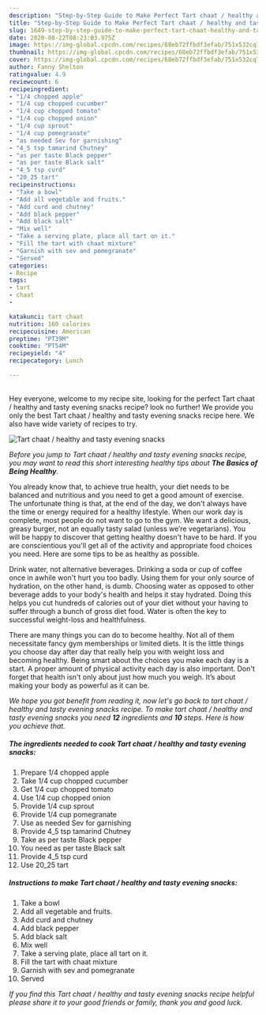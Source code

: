 ```yaml
---
description: "Step-by-Step Guide to Make Perfect Tart chaat / healthy and tasty evening snacks"
title: "Step-by-Step Guide to Make Perfect Tart chaat / healthy and tasty evening snacks"
slug: 1649-step-by-step-guide-to-make-perfect-tart-chaat-healthy-and-tasty-evening-snacks
date: 2020-08-22T08:23:03.975Z
image: https://img-global.cpcdn.com/recipes/68eb72ffbdf3efab/751x532cq70/tart-chaat-healthy-and-tasty-evening-snacks-recipe-main-photo.jpg
thumbnail: https://img-global.cpcdn.com/recipes/68eb72ffbdf3efab/751x532cq70/tart-chaat-healthy-and-tasty-evening-snacks-recipe-main-photo.jpg
cover: https://img-global.cpcdn.com/recipes/68eb72ffbdf3efab/751x532cq70/tart-chaat-healthy-and-tasty-evening-snacks-recipe-main-photo.jpg
author: Fanny Shelton
ratingvalue: 4.9
reviewcount: 6
recipeingredient:
- "1/4 chopped apple"
- "1/4 cup chopped cucumber"
- "1/4 cup chopped tomato"
- "1/4 cup chopped onion"
- "1/4 cup sprout"
- "1/4 cup pomegranate"
- "as needed Sev for garnishing"
- "4_5 tsp tamarind Chutney"
- "as per taste Black pepper"
- "as per taste Black salt"
- "4_5 tsp curd"
- "20_25 tart"
recipeinstructions:
- "Take a bowl"
- "Add all vegetable and fruits."
- "Add curd and chutney"
- "Add black pepper"
- "Add black salt"
- "Mix well"
- "Take a serving plate, place all tart on it."
- "Fill the tart with chaat mixture"
- "Garnish with sev and pomegranate"
- "Served"
categories:
- Recipe
tags:
- tart
- chaat
- 

katakunci: tart chaat  
nutrition: 160 calories
recipecuisine: American
preptime: "PT39M"
cooktime: "PT54M"
recipeyield: "4"
recipecategory: Lunch

---
```

<br>
Hey everyone, welcome to my recipe site, looking for the perfect Tart chaat / healthy and tasty evening snacks recipe? look no further! We provide you only the best Tart chaat / healthy and tasty evening snacks recipe here. We also have wide variety of recipes to try.
<br>


![Tart chaat / healthy and tasty evening snacks](https://img-global.cpcdn.com/recipes/68eb72ffbdf3efab/751x532cq70/tart-chaat-healthy-and-tasty-evening-snacks-recipe-main-photo.jpg)

<i>Before you jump to Tart chaat / healthy and tasty evening snacks recipe, you may want to read this short interesting healthy tips about <strong>The Basics of Being Healthy</strong>.</i>

You already know that, to achieve true health, your diet needs to be balanced and nutritious and you need to get a good amount of exercise. The unfortunate thing is that, at the end of the day, we don't always have the time or energy required for a healthy lifestyle. When our work day is complete, most people do not want to go to the gym. We want a delicious, greasy burger, not an equally tasty salad (unless we’re vegetarians). You will be happy to discover that getting healthy doesn't have to be hard. If you are conscientious you'll get all of the activity and appropriate food choices you need. Here are some tips to be as healthy as possible.

Drink water, not alternative beverages. Drinking a soda or cup of coffee once in awhile won't hurt you too badly. Using them for your only source of hydration, on the other hand, is dumb. Choosing water as opposed to other beverage adds to your body's health and helps it stay hydrated. Doing this helps you cut hundreds of calories out of your diet without your having to suffer through a bunch of gross diet food. Water is often the key to successful weight-loss and healthfulness.

There are many things you can do to become healthy. Not all of them necessitate fancy gym memberships or limited diets. It is the little things you choose day after day that really help you with weight loss and becoming healthy. Being smart about the choices you make each day is a start. A proper amount of physical activity each day is also important. Don't forget that health isn't only about just how much you weigh. It’s about making your body as powerful as it can be. 


<i>We hope you got benefit from reading it, now let's go back to tart chaat / healthy and tasty evening snacks recipe. To make tart chaat / healthy and tasty evening snacks you need <strong>12</strong> ingredients and <strong>10</strong> steps. Here is how you achieve that.
</i>

##### The ingredients needed to cook Tart chaat / healthy and tasty evening snacks:

1. Prepare 1/4 chopped apple
1. Take 1/4 cup chopped cucumber
1. Get 1/4 cup chopped tomato
1. Use 1/4 cup chopped onion
1. Provide 1/4 cup sprout
1. Provide 1/4 cup pomegranate
1. Use as needed Sev for garnishing
1. Provide 4_5 tsp tamarind Chutney
1. Take as per taste Black pepper
1. You need as per taste Black salt
1. Provide 4_5 tsp curd
1. Use 20_25 tart


##### Instructions to make Tart chaat / healthy and tasty evening snacks:

1. Take a bowl
1. Add all vegetable and fruits.
1. Add curd and chutney
1. Add black pepper
1. Add black salt
1. Mix well
1. Take a serving plate, place all tart on it.
1. Fill the tart with chaat mixture
1. Garnish with sev and pomegranate
1. Served


<i>If you find this Tart chaat / healthy and tasty evening snacks recipe helpful please share it to your good friends or family, thank you and good luck.</i>
